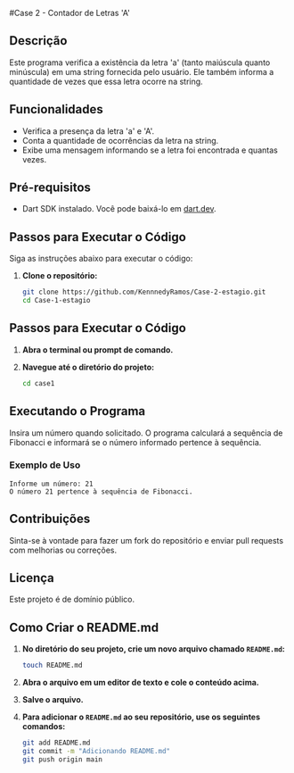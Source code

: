 #Case 2 - Contador de Letras 'A'

## Descrição

Este programa verifica a existência da letra 'a' (tanto maiúscula quanto minúscula) em uma string fornecida pelo usuário. Ele também informa a quantidade de vezes que essa letra ocorre na string.

## Funcionalidades

- Verifica a presença da letra 'a' e 'A'.
- Conta a quantidade de ocorrências da letra na string.
- Exibe uma mensagem informando se a letra foi encontrada e quantas vezes.

## Pré-requisitos

- Dart SDK instalado. Você pode baixá-lo em [dart.dev](https://dart.dev/get-dart).

## Passos para Executar o Código

Siga as instruções abaixo para executar o código:

1. **Clone o repositório:**

   ```bash
   git clone https://github.com/KennnedyRamos/Case-2-estagio.git
   cd Case-1-estagio
   
  ## Passos para Executar o Código

1. **Abra o terminal ou prompt de comando.**

2. **Navegue até o diretório do projeto:**
   ```bash
   cd case1
## Executando o Programa

Insira um número quando solicitado. O programa calculará a sequência de Fibonacci e informará se o número informado pertence à sequência.

### Exemplo de Uso
```plaintext
Informe um número: 21
O número 21 pertence à sequência de Fibonacci.
```

## Contribuições
Sinta-se à vontade para fazer um fork do repositório e enviar pull requests com melhorias ou correções.

## Licença
Este projeto é de domínio público.

## Como Criar o README.md
1. **No diretório do seu projeto, crie um novo arquivo chamado `README.md`:**
   ```bash
   touch README.md
5. **Abra o arquivo em um editor de texto e cole o conteúdo acima.**

6. **Salve o arquivo.**

7. **Para adicionar o `README.md` ao seu repositório, use os seguintes comandos:**
   ```bash
   git add README.md
   git commit -m "Adicionando README.md"
   git push origin main
